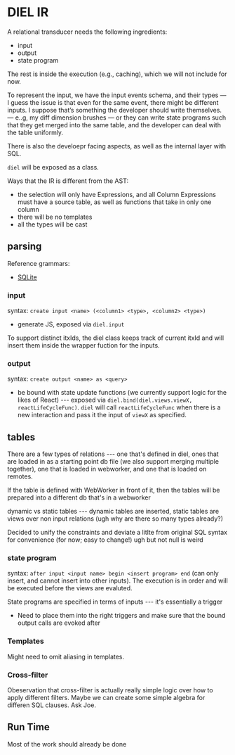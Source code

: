# DIEL IR

A relational transducer needs the following ingredients:

* input
* output
* state program

The rest is inside the execution (e.g., caching), which we will not include for now.

To represent the input, we have the input events schema, and their types — I guess the issue is that even for the same event, there might be different inputs. I suppose that’s something the developer should write themselves. — e..g, my diff dimension brushes — or they can write state programs such that they get merged into the same table, and the developer can deal with the table uniformly.

There is also the develoepr facing aspects, as well as the internal layer with SQL.

`diel` will be exposed as a class.

Ways that the IR is different from the AST:
- the selection will only have Expressions, and all Column Expressions
   must have a source table, as well as functions that take in only one column
- there will be no templates
- all the types will be cast

## parsing

Reference grammars:

* [SQLite](https://github.com/antlr/grammars-v4/blob/master/sqlite/SQLite.g4)

### input

syntax: `create input <name> (<column1> <type>, <column2> <type>)`

* generate JS, exposed via `diel.input`

To support distinct itxIds, the diel class keeps track of current itxId and will insert them inside the wrapper fuction for the inputs.

### output

syntax: `create output <name> as <query>`

* be bound with state update functions (we currently support logic for the likes of React) --- exposed via `diel.bind(diel.views.viewX, reactLifeCycleFunc)`.  `diel` will call `reactLifeCycleFunc` when there is a new interaction and pass it the input of `viewX` as specified.

## tables

There are a few types of relations --- one that's defined in diel, ones that are loaded in as a starting point db file (we also support merging multiple together), one that is loaded in webworker, and one that is loaded on remotes.

If the table is defined with WebWorker in front of it, then the tables will be prepared into a different db that's in a webworker

dynamic vs static tables --- dynamic tables are inserted, static tables are views over non input relations (ugh why are there so many types already?)

Decided to unify the constraints and deviate a litlte from original SQL syntax for convenience (for now; easy to change!) ugh but not null is weird 

### state program

syntax: `after input <input name> begin <insert program> end` (can only insert, and cannot insert into other inputs). The execution is in order and will be executed before the views are evaluted.

State programs are specified in terms of inputs --- it's essentially a trigger

* Need to place them into the right triggers and make sure that the bound output calls are evoked after

### Templates

Might need to omit aliasing in templates.

### Cross-filter

Obeservation that cross-filter is actually really simple logic over how to apply different filters.  Maybe we can create some simple algebra for differen SQL clauses. Ask Joe.

## Run Time

Most of the work should already be done

